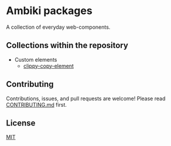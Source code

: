 # Ambiki packages

A collection of everyday web-components.

## Collections within the repository

- Custom elements
  - [clippy-copy-element](https://github.com/Ambiki/ambiki-packages/tree/main/custom-elements/clippy-copy-element)

## Contributing

Contributions, issues, and pull requests are welcome! Please read [CONTRIBUTING.md](https://github.com/Ambiki/ambiki-packages/blob/main/CONTRIBUTING.md) first.

## License

[MIT](https://github.com/Ambiki/ambiki-packages/blob/main/MIT-LICENSE)
